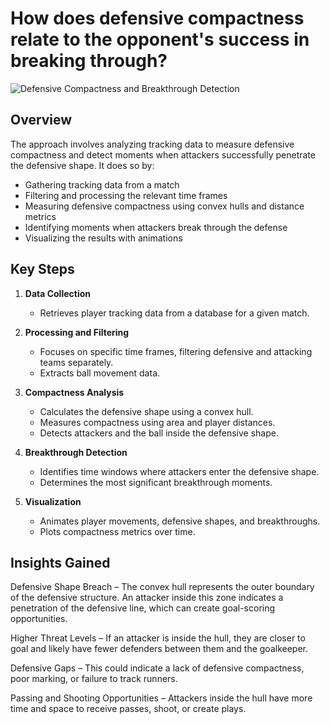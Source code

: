 # How does defensive compactness relate to the opponent's success in breaking through?

![Defensive Compactness and Breakthrough Detection](breakthrough_analysis.gif)

## Overview

The approach involves analyzing tracking data to measure defensive compactness and detect moments when attackers successfully penetrate the defensive shape. It does so by:

- Gathering tracking data from a match
- Filtering and processing the relevant time frames
- Measuring defensive compactness using convex hulls and distance metrics
- Identifying moments when attackers break through the defense
- Visualizing the results with animations

## Key Steps

1. **Data Collection**

   - Retrieves player tracking data from a database for a given match.

2. **Processing and Filtering**

   - Focuses on specific time frames, filtering defensive and attacking teams separately.
   - Extracts ball movement data.

3. **Compactness Analysis**

   - Calculates the defensive shape using a convex hull.
   - Measures compactness using area and player distances.
   - Detects attackers and the ball inside the defensive shape.

4. **Breakthrough Detection**

   - Identifies time windows where attackers enter the defensive shape.
   - Determines the most significant breakthrough moments.

5. **Visualization**
   - Animates player movements, defensive shapes, and breakthroughs.
   - Plots compactness metrics over time.

## Insights Gained

Defensive Shape Breach – The convex hull represents the outer boundary of the defensive structure. An attacker inside this zone indicates a penetration of the defensive line, which can create goal-scoring opportunities.

Higher Threat Levels – If an attacker is inside the hull, they are closer to goal and likely have fewer defenders between them and the goalkeeper.

Defensive Gaps – This could indicate a lack of defensive compactness, poor marking, or failure to track runners.

Passing and Shooting Opportunities – Attackers inside the hull have more time and space to receive passes, shoot, or create plays.
